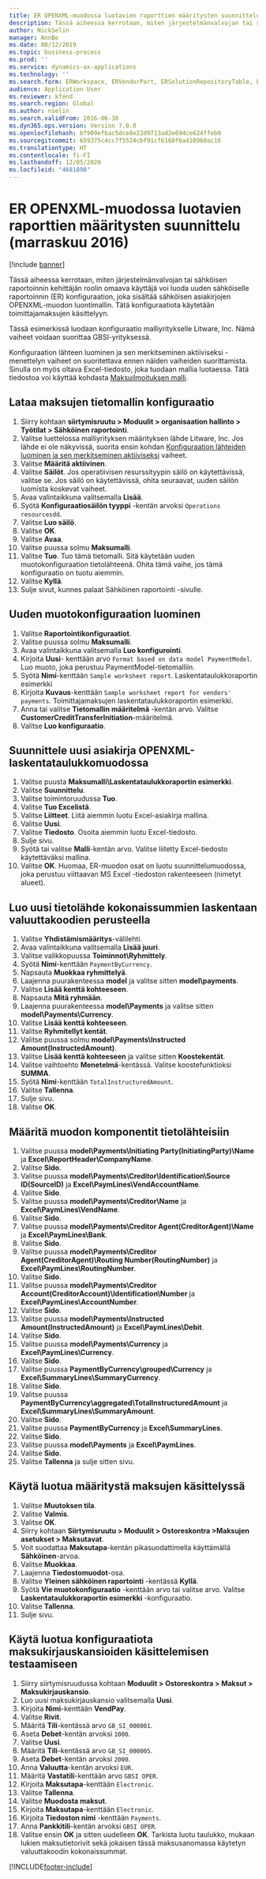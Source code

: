 ```yaml
---
title: ER OPENXML-muodossa luotavien raporttien määritysten suunnittelu (marraskuu 2016)
description: Tässä aiheessa kerrotaan, miten järjestelmänvalvojan tai sähköisen raportoinnin kehittäjän roolin omaava käyttäjä voi luoda uuden sähköiselle raportoinnin (ER) konfiguraation, joka sisältää sähköisen asiakirjojen OPENXML-muodon luontimallin.
author: NickSelin
manager: AnnBe
ms.date: 08/12/2019
ms.topic: business-process
ms.prod: ''
ms.service: dynamics-ax-applications
ms.technology: ''
ms.search.form: ERWorkspace, ERVendorPart, ERSolutionRepositoryTable, ERSolutionRepositoryCreateDropDialog, ERSolutionImport,  ERSolutionTable, ERSolutionCreateDropDialog, EROperationDesigner, ERDataSourceAddDropDialog, ERModelGroupByFunctionEditor, VendPaymMode, LedgerJournalTable, LedgerJournalTransVendPaym
audience: Application User
ms.reviewer: kfend
ms.search.region: Global
ms.author: nselin
ms.search.validFrom: 2016-06-30
ms.dyn365.ops.version: Version 7.0.0
ms.openlocfilehash: bf909efbac5dce8e22d9713ad2e694ce624ffeb0
ms.sourcegitcommit: 659375c4cc7f5524cbf91cf6160f6a410960ac16
ms.translationtype: HT
ms.contentlocale: fi-FI
ms.lasthandoff: 12/05/2020
ms.locfileid: "4681898"
---
```

# <a name="er-design-a-configuration-for-generating-reports-in-openxml-format-november-2016"></a>ER OPENXML-muodossa luotavien raporttien määritysten suunnittelu (marraskuu 2016)

[!include [banner](../../includes/banner.md)]

Tässä aiheessa kerrotaan, miten järjestelmänvalvojan tai sähköisen raportoinnin kehittäjän roolin omaava käyttäjä voi luoda uuden sähköiselle raportoinnin (ER) konfiguraation, joka sisältää sähköisen asiakirjojen OPENXML-muodon luontimallin. Tätä konfiguraatiota käytetään toimittajamaksujen käsittelyyn.

Tässä esimerkissä luodaan konfiguraatio malliyritykselle Litware, Inc. Nämä vaiheet voidaan suorittaa GBSI-yrityksessä.

Konfiguraation lähteen luominen ja sen merkitseminen aktiiviseksi -menettelyn vaiheet on suoritettava ennen näiden vaiheiden suorittamista. Sinulla on myös oltava Excel-tiedosto, joka tuodaan mallia luotaessa. Tätä tiedostoa voi käyttää kohdasta [Maksuilmoituksen malli](https://go.microsoft.com/fwlink/?linkid=862266).


## <a name="upload-the-payments-data-model-configuration"></a>Lataa maksujen tietomallin konfiguraatio
1. Siirry kohtaan **siirtymisruutu > Moduulit > organisaation hallinto > Työtilat > Sähköinen raportointi**.
2. Valitse luettelossa malliyrityksen määrityksen lähde Litware, Inc. Jos lähde ei ole näkyvissä, suorita ensin kohdan [Konfiguraation lähteiden luominen ja sen merkitseminen aktiiviseksi](er-configuration-provider-mark-it-active-2016-11.md) vaiheet.
3. Valitse **Määritä aktiivinen**.
4. Valitse **Säilöt**. Jos operatiivisen resurssityypin säilö on käytettävissä, valitse se. Jos säilö on käytettävissä, ohita seuraavat, uuden säilön luomista koskevat vaiheet.  
5. Avaa valintaikkuna valitsemalla **Lisää**.
6. Syötä **Konfiguraatiosäilön tyyppi** -kentän arvoksi `Operations resourcesdd`.
7. Valitse **Luo säilö**.
8. Valitse **OK**.
9. Valitse **Avaa**.
10. Valitse puussa solmu **Maksumalli**.
11. Valitse **Tuo**. Tuo tämä tietomalli. Sitä käytetään uuden muotokonfiguraation tietolähteenä. Ohita tämä vaihe, jos tämä konfiguraatio on tuotu aiemmin.  
12. Valitse **Kyllä**.
13. Sulje sivut, kunnes palaat Sähköinen raportointi -sivulle.

## <a name="create-a-new-format-configuration"></a>Uuden muotokonfiguraation luominen
1. Valitse **Raportointikonfiguraatiot**.
2. Valitse puussa solmu **Maksumalli**.
3. Avaa valintaikkuna valitsemalla **Luo konfigurointi**.
4. Kirjoita **Uusi**- kenttään arvo `Format based on data model PaymentModel`. Luo muoto, joka perustuu PaymentModel-tietomalliin.
5. Syötä **Nimi**-kenttään `Sample worksheet report`. Laskentataulukkoraportin esimerkki  
6. Kirjoita **Kuvaus**-kenttään `Sample worksheet report for vendors' payments`. Toimittajamaksujen laskentataulukkoraportin esimerkki.  
7. Anna tai valitse **Tietomallin määritelmä** -kentän arvo. Valitse **CustomerCreditTransferInitiation**-määritelmä.  
8. Valitse **Luo konfiguraatio**.

## <a name="design-a-new-document-in-openxml-worksheet-format"></a>Suunnittele uusi asiakirja OPENXML-laskentataulukkomuodossa
1. Valitse puusta **Maksumalli\Laskentataulukkoraportin esimerkki**.
2. Valitse **Suunnittelu**.
3. Valitse toimintoruudussa **Tuo**.
4. Valitse **Tuo Excelistä**.
5. Valitse **Liitteet**. Liitä aiemmin luotu Excel-asiakirja mallina.  
6. Valitse **Uusi**.
7. Valitse **Tiedosto**. Osoita aiemmin luotu Excel-tiedosto.  
8. Sulje sivu.
9. Syötä tai valitse **Malli**-kentän arvo. Valitse liitetty Excel-tiedosto käytettäväksi mallina.  
10. Valitse **OK**. Huomaa, ER-muodon osat on luotu suunnittelumuodossa, joka perustuu viittaavan MS Excel -tiedoston rakenteeseen (nimetyt alueet).  

## <a name="create-a-new-data-source-to-calculate-totals-by-currency-codes"></a>Luo uusi tietolähde kokonaissummien laskentaan valuuttakoodien perusteella
1. Valitse **Yhdistämismääritys**-välilehti.
2. Avaa valintaikkuna valitsemalla **Lisää juuri**.
3. Valitse valikkopuussa **Toiminnot\Ryhmittely**.
4. Syötä **Nimi**-kenttään `PaymentByCurrency`.
5. Napsauta **Muokkaa ryhmittelyä**.
6. Laajenna puurakenteessa **model** ja valitse sitten **model\payments**.
7. Valitse **Lisää kenttä kohteeseen**.
8. Napsauta **Mitä ryhmään**.
9. Laajenna puurakenteessa **model\Payments** ja valitse sitten **model\Payments\Currency**.
10. Valitse **Lisää kenttä kohteeseen**.
11. Valitse **Ryhmitellyt kentät**.
12. Valitse puussa solmu **model\Payments\Instructed Amount(InstructedAmount)**.
13. Valitse **Lisää kenttä kohteeseen** ja valitse sitten **Koostekentät**.
14. Valitse vaihtoehto **Menetelmä**-kentässä. Valitse koostefunktioksi **SUMMA**.  
15. Syötä **Nimi**-kenttään `TotalInstructuredAmount`.
16. Valitse **Tallenna**.
17. Sulje sivu.
18. Valitse **OK**.

## <a name="map-format-components-to-data-sources"></a>Määritä muodon komponentit tietolähteisiin
1. Valitse puussa **model\Payments\Initiating Party(InitiatingParty)\Name** ja **Excel\ReportHeader\CompanyName**.
2. Valitse **Sido**.
3. Valitse puussa **model\Payments\Creditor\Identification\Source ID(SourceID)** ja **Excel\PaymLines\VendAccountName**.
4. Valitse **Sido**.
5. Valitse puussa **model\Payments\Creditor\Name** ja **Excel\PaymLines\VendName**.
6. Valitse **Sido**.
7. Valitse puussa **model\Payments\Creditor Agent(CreditorAgent)\Name** ja **Excel\PaymLines\Bank**.
8. Valitse **Sido**.
9. Valitse puussa **model\Payments\Creditor Agent(CreditorAgent)\Routing Number(RoutingNumber)** ja **Excel\PaymLines\RoutingNumber**.
10. Valitse **Sido**.
11. Valitse puussa **model\Payments\Creditor Account(CreditorAccount)\Identification\Number** ja **Excel\PaymLines\AccountNumber**.
12. Valitse **Sido**.
13. Valitse puussa **model\Payments\Instructed Amount(InstructedAmount)** ja **Excel\PaymLines\Debit**.
14. Valitse **Sido**.
15. Valitse puussa **model\Payments\Currency** ja **Excel\PaymLines\Currency**.
16. Valitse **Sido**.
17. Valitse puussa **PaymentByCurrency\grouped\Currency** ja **Excel\SummaryLines\SummaryCurrency**.
18. Valitse **Sido**.
19. Valitse puussa **PaymentByCurrency\aggregated\TotalInstructuredAmount** ja **Excel\SummaryLines\SummaryAmount**.
20. Valitse **Sido**.
21. Valitse puussa **PaymentByCurrency** ja **Excel\SummaryLines**.
22. Valitse **Sido**.
23. Valitse puussa **model\Payments** ja **Excel\PaymLines**.
24. Valitse **Sido**.
25. Valitse **Tallenna** ja sulje sitten sivu.

## <a name="use-the-created-configuration-for-payments-processing"></a>Käytä luotua määritystä maksujen käsittelyssä
1. Valitse **Muutoksen tila**.
2. Valitse **Valmis**.
3. Valitse **OK**.
4. Siirry kohtaan **Siirtymisruutu > Moduulit > Ostoreskontra >Maksujen asetukset > Maksutavat**.
5. Voit suodattaa **Maksutapa**-kentän pikasuodattimella käyttämällä **Sähköinen**-arvoa.
6. Valitse **Muokkaa**.
7. Laajenna **Tiedostomuodot**-osa.
8. Valitse **Yleinen sähköinen raportointi** -kentässä **Kyllä**.
9. Syötä **Vie muotokonfiguraatio** -kenttään arvo tai valitse arvo. Valitse **Laskentataulukkoraportin esimerkki** -konfiguraatio.  
10. Valitse **Tallenna**.
11. Sulje sivu.

## <a name="use-the-created-configuration-for-testing-of-payment-journals-processing"></a>Käytä luotua konfiguraatiota maksukirjauskansioiden käsittelemisen testaamiseen
1. Siirry siirtymisruudussa kohtaan **Moduulit > Ostoreskontra > Maksut > Maksukirjauskansio**.
2. Luo uusi maksukirjauskansio valitsemalla **Uusi**.
3. Kirjoita **Nimi**-kenttään **VendPay**.
4. Valitse **Rivit**.
5. Määritä **Tili**-kentässä arvo `GB_SI_000001`.
6. Aseta **Debet**-kentän arvoksi `1000`.
7. Valitse **Uusi**.
8. Määritä **Tili**-kentässä arvo `GB_SI_000005`.
9. Aseta **Debet**-kentän arvoksi `2000`.
10. Anna **Valuutta**-kentän arvoksi `EUR`.
11. Määritä **Vastatili**-kenttään arvo `GBSI OPER`.
12. Kirjoita **Maksutapa**-kenttään `Electronic`.
13. Valitse **Tallenna**.
14. Valitse **Muodosta maksut**.
15. Kirjoita **Maksutapa**-kenttään `Electronic`.
16. Kirjoita **Tiedoston nimi** -kenttään `Payments`.
17. Anna **Pankkitili**-kentän arvoksi `GBSI OPER`.
18. Valitse ensin **OK** ja sitten uudelleen **OK**. Tarkista luotu taulukko, mukaan lukien maksutietorivit sekä jokaisen tässä maksusanomassa käytetyn valuuttakoodin kokonaissummat.  



[!INCLUDE[footer-include](../../../../includes/footer-banner.md)]